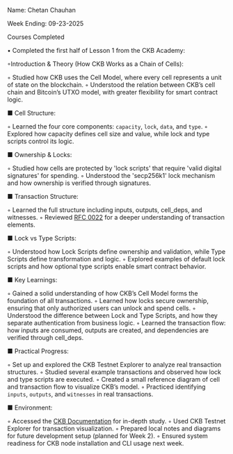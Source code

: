 Name: Chetan Chauhan

Week Ending: 09-23-2025

Courses Completed 

• Completed the first half of Lesson 1 from the CKB Academy:

  ◦Introduction & Theory (How CKB Works as a Chain of Cells):

  ◦ Studied how CKB uses the Cell Model, where every cell represents a unit of state on the blockchain.
  ◦ Understood the relation between CKB’s cell chain and Bitcoin’s UTXO model, with greater flexibility for smart contract logic.

  ■ Cell Structure:

   ◦ Learned the four core components: `capacity`, `lock`, `data`, and `type`.
   ◦ Explored how capacity defines cell size and value, while lock and type scripts control its logic.
 
  ■ Ownership & Locks:

  ◦ Studied how cells are protected by 'lock scripts' that require 'valid digital signatures' for spending.
  ◦ Understood the 'secp256k1' lock mechanism and how ownership is verified through signatures.
 
  ■ Transaction Structure:

  ◦ Learned the full structure including inputs, outputs, cell_deps, and witnesses.
  ◦ Reviewed [RFC 0022](https://github.com/nervosnetwork/rfcs/blob/master/rfcs/0022-transaction-structure/0022-transaction-structure.md) for a deeper understanding of transaction elements.

  ■ Lock vs Type Scripts:

  ◦ Understood how Lock Scripts define ownership and validation, while Type Scripts define transformation and logic.
  ◦ Explored examples of default lock scripts and how optional type scripts enable smart contract behavior.

  ■ Key Learnings:

  ◦ Gained a solid understanding of how CKB’s Cell Model forms the foundation of all transactions.
  ◦ Learned how locks secure ownership, ensuring that only authorized users can unlock and spend cells.
  ◦ Understood the difference between Lock and Type Scripts, and how they separate authentication from business logic.
  ◦ Learned the transaction flow: how inputs are consumed, outputs are created, and dependencies are verified through cell_deps.

  ■ Practical Progress:

  ◦  Set up and explored the CKB Testnet Explorer to analyze real transaction structures.
  ◦  Studied several example transactions and observed how lock and type scripts are executed.
  ◦  Created a small reference diagram of cell and transaction flow to visualize CKB’s model.
  ◦  Practiced identifying `inputs`, `outputs`, and `witnesses` in real transactions.

  ■ Environment:

  ◦ Accessed the [CKB Documentation](https://docs.nervos.org/) for in-depth study.
  ◦ Used CKB Testnet Explorer for transaction visualization.
  ◦ Prepared local notes and diagrams for future development setup (planned for Week 2).
  ◦ Ensured system readiness for CKB node installation and CLI usage next week.





  

